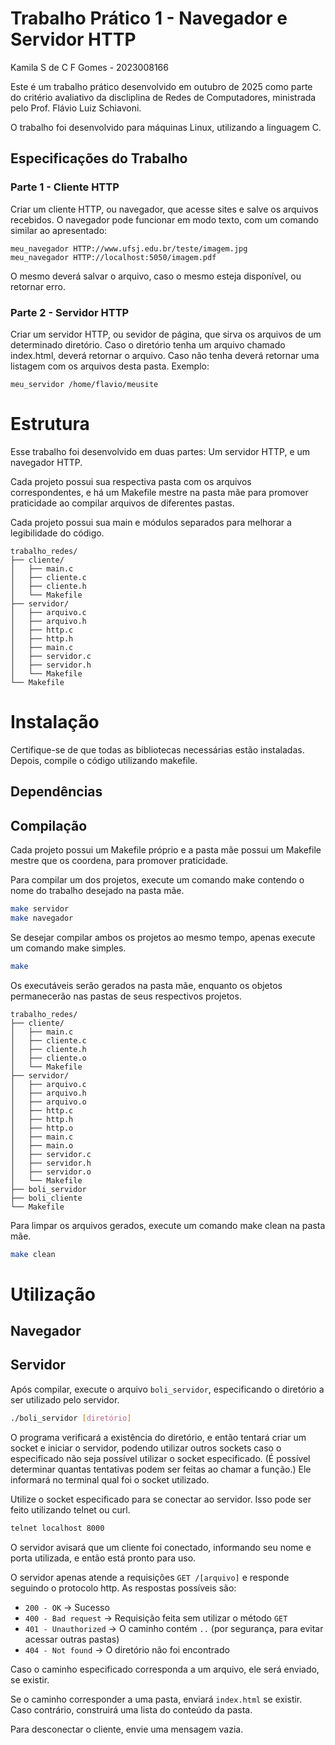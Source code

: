 # Trabalho Prático 1 - Navegador e Servidor HTTP
Kamila S de C F Gomes - 2023008166

Este é um trabalho prático desenvolvido em outubro de 2025 como parte do critério avaliativo da discliplina de Redes de Computadores, ministrada pelo Prof. Flávio Luiz Schiavoni.

O trabalho foi desenvolvido para máquinas Linux, utilizando a linguagem C.

## Especificações do Trabalho
### Parte 1 - Cliente HTTP

Criar um cliente HTTP, ou navegador, que acesse sites e salve os arquivos recebidos. O navegador pode funcionar em modo texto, com um comando similar ao apresentado:

```
meu_navegador HTTP://www.ufsj.edu.br/teste/imagem.jpg
meu_navegador HTTP://localhost:5050/imagem.pdf
```

O mesmo deverá salvar o arquivo, caso o mesmo esteja disponível, ou retornar erro.

### Parte 2 - Servidor HTTP

Criar um servidor HTTP, ou sevidor de página, que sirva os arquivos de um determinado diretório. Caso o diretório tenha um arquivo chamado index.html, deverá retornar o arquivo. Caso não tenha deverá retornar uma listagem com os arquivos desta pasta. Exemplo:

```
meu_servidor /home/flavio/meusite
```

# Estrutura
Esse trabalho foi desenvolvido em duas partes: Um servidor HTTP, e um navegador HTTP.

Cada projeto possui sua respectiva pasta com os arquivos correspondentes, e há um Makefile mestre na pasta mãe para promover praticidade ao compilar arquivos de diferentes pastas.

Cada projeto possui sua main e módulos separados para melhorar a legibilidade do código.

```
trabalho_redes/
├── cliente/
│   ├── main.c
│   ├── cliente.c
│   ├── cliente.h
│   └── Makefile
├── servidor/
│   ├── arquivo.c
│   ├── arquivo.h
│   ├── http.c
│   ├── http.h
│   ├── main.c
│   ├── servidor.c
│   ├── servidor.h
│   └── Makefile
└── Makefile
```

# Instalação

Certifique-se de que todas as bibliotecas necessárias estão instaladas.
Depois, compile o código utilizando makefile.

## Dependências

## Compilação

Cada projeto possui um Makefile próprio e a pasta mãe possui um Makefile mestre que os coordena, para promover praticidade.

Para compilar um dos projetos, execute um comando make contendo o nome do trabalho desejado na pasta mãe.

``` bash
make servidor
make navegador
```

Se desejar compilar ambos os projetos ao mesmo tempo, apenas execute um comando make simples.

``` bash
make
```

Os executáveis serão gerados na pasta mãe, enquanto os objetos permanecerão nas pastas de seus respectivos projetos.

```
trabalho_redes/
├── cliente/
│   ├── main.c
│   ├── cliente.c
│   ├── cliente.h
│   ├── cliente.o
│   └── Makefile
├── servidor/
│   ├── arquivo.c
│   ├── arquivo.h
│   ├── arquivo.o
│   ├── http.c
│   ├── http.h
│   ├── http.o
│   ├── main.c
│   ├── main.o
│   ├── servidor.c
│   ├── servidor.h
│   ├── servidor.o
│   └── Makefile
├── boli_servidor
├── boli_cliente
└── Makefile
```

Para limpar os arquivos gerados, execute um comando make clean na pasta mãe.

``` bash
make clean
```

# Utilização

## Navegador

## Servidor
Após compilar, execute o arquivo ```boli_servidor```, especificando o diretório a ser utilizado pelo servidor.

``` bash
./boli_servidor [diretório]
```

O programa verificará a existência do diretório, e então tentará criar um socket e iniciar o servidor, podendo utilizar outros sockets caso o especificado não seja possível utilizar o socket especificado. (É possível determinar quantas tentativas podem ser feitas ao chamar a função.) Ele informará no terminal qual foi o socket utilizado.

Utilize o socket especificado para se conectar ao servidor. Isso pode ser feito utilizando telnet ou curl.

``` bash
telnet localhost 8000
```

O servidor avisará que um cliente foi conectado, informando seu nome e porta utilizada, e então está pronto para uso.

O servidor apenas atende a requisições ```GET /[arquivo]``` e responde seguindo o protocolo http. As respostas possíveis são:

- ```200 - OK``` -> Sucesso
- ```400 - Bad request``` -> Requisição feita sem utilizar o método ```GET```
- ```401 - Unauthorized``` -> O caminho contém ```..``` (por segurança, para evitar acessar outras pastas)
- ```404 - Not found``` -> O diretório não foi encontrado

Caso o caminho especificado corresponda a um arquivo, ele será enviado, se existir.

Se o caminho corresponder a uma pasta, enviará ```index.html``` se existir. Caso contrário, construirá uma lista do conteúdo da pasta.

Para desconectar o cliente, envie uma mensagem vazia.